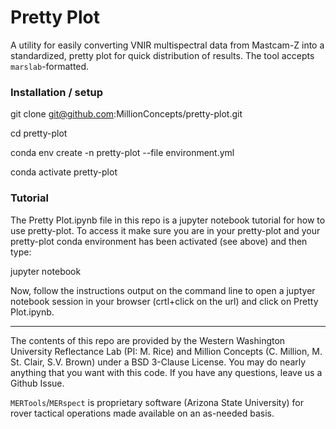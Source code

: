 # Pretty Plot

A utility for easily converting VNIR multispectral data from Mastcam-Z into a standardized, pretty plot for quick distribution of results. The tool accepts `marslab`-formatted.

### Installation / setup
git clone git@github.com:MillionConcepts/pretty-plot.git

cd pretty-plot

conda env create -n pretty-plot --file environment.yml 

conda activate pretty-plot

### Tutorial
The Pretty Plot.ipynb file in this repo is a jupyter notebook tutorial for how to use pretty-plot. To access it make sure you are in your pretty-plot and your pretty-plot conda environment has been activated (see above) and then type:

jupyter notebook

Now, follow the instructions output on the command line to open a juptyer notebook session in your browser (crtl+click on the url) and click on Pretty Plot.ipynb.

---
The contents of this repo are provided by the Western Washington University Reflectance Lab (PI: M. Rice) and Million Concepts (C. Million, M. St. Clair, S.V. Brown) under a BSD 3-Clause License. You may do nearly anything that you want with this code. If you have any questions, leave us a Github Issue.

`MERTools`/`MERspect` is proprietary software (Arizona State University) for rover tactical operations made available on an as-needed basis.
